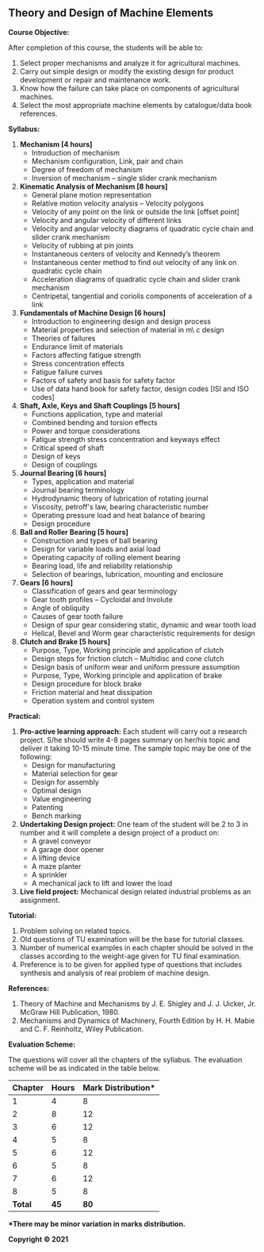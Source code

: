## Theory and Design of Machine Elements

**Course Objective:**

After completion of this course, the students will be able to:

1. Select proper mechanisms and analyze it for agricultural machines.
2. Carry out simple design or modify the existing design for product development or repair and maintenance work.
3. Know how the failure can take place on components of agricultural machines.
4. Select the most appropriate machine elements by catalogue/data book references.

**Syllabus:**

1. **Mechanism [4 hours]**
    * Introduction of mechanism
    * Mechanism configuration, Link, pair and chain
    * Degree of freedom of mechanism
    * Inversion of mechanism – single slider crank mechanism
2. **Kinematic Analysis of Mechanism [8 hours]**
    * General plane motion representation
    * Relative motion velocity analysis – Velocity polygons
    * Velocity of any point on the link or outside the link [offset point]
    * Velocity and angular velocity of different links
    * Velocity and angular velocity diagrams of quadratic cycle chain and slider crank mechanism
    * Velocity of rubbing at pin joints
    * Instantaneous centers of velocity and Kennedy’s theorem
    * Instantaneous center method to find out velocity of any link on quadratic cycle chain
    * Acceleration diagrams of quadratic cycle chain and slider crank mechanism
    * Centripetal, tangential and coriolis components of acceleration of a link
3. **Fundamentals of Machine Design [6 hours]**
    * Introduction to engineering design and design process
    * Material properties and selection of material in m\ c design 
    * Theories of failures 
    * Endurance limit of materials
    * Factors affecting fatigue strength
    * Stress concentration effects
    * Fatigue failure curves
    * Factors of safety and basis for safety factor
    * Use of data hand book for safety factor, design codes [ISI and ISO codes]
4. **Shaft, Axle, Keys and Shaft Couplings [5 hours]**
    * Functions application, type and material
    * Combined bending and torsion effects
    * Power and torque considerations
    * Fatigue strength stress concentration and keyways effect
    * Critical speed of shaft
    * Design of keys
    * Design of couplings
5. **Journal Bearing [6 hours]**
    * Types, application and material
    * Journal bearing terminology
    * Hydrodynamic theory of lubrication of rotating journal
    * Viscosity, petroff's law, bearing characteristic number
    * Operating pressure load and heat balance of bearing
    * Design procedure
6. **Ball and Roller Bearing [5 hours]**
    * Construction and types of ball bearing
    * Design for variable loads and axial load
    * Operating capacity of rolling element bearing
    * Bearing load, life and reliability relationship
    * Selection of bearings, lubrication, mounting and enclosure
7. **Gears [6 hours]**
    * Classification of gears and gear terminology
    * Gear tooth profiles – Cycloidal and Involute
    * Angle of obliquity
    * Causes of gear tooth failure
    * Design of spur gear considering static, dynamic and wear tooth load
    * Helical, Bevel and Worm gear characteristic requirements for design
8. **Clutch and Brake [5 hours]**
    * Purpose, Type, Working principle and application of clutch
    * Design steps for friction clutch – Multidisc and cone clutch
    * Design basis of uniform wear and uniform pressure assumption
    * Purpose, Type, Working principle and application of brake
    * Design procedure for block brake
    * Friction material and heat dissipation
    * Operation system and control system

**Practical:**

1. **Pro-active learning approach:** Each student will carry out a research project. S/he should write 4-8 pages summary on her/his topic and deliver it taking 10-15 minute time. The sample topic may be one of the following:
    * Design for manufacturing
    * Material selection for gear
    * Design for assembly
    * Optimal design
    * Value engineering
    * Patenting 
    * Bench marking
2. **Undertaking Design project:** One team of the student will be 2 to 3 in number and it will complete a design project of a product on:
    * A gravel conveyor
    * A garage door opener
    * A lifting device
    * A maze planter
    * A sprinkler
    * A mechanical jack to lift and lower the load
3. **Live field project:** Mechanical design related industrial problems as an assignment.

**Tutorial:**

1. Problem solving on related topics.
2. Old questions of TU examination will be the base for tutorial classes.
3. Number of numerical examples in each chapter should be solved in the classes according to the weight-age given for TU final examination.
4. Preference is to be given for applied type of questions that includes synthesis and analysis of real problem of machine design.

**References:**

1. Theory of Machine and Mechanisms by J. E. Shigley and J. J. Uicker, Jr. McGraw Hill Publication, 1980.
2. Mechanisms and Dynamics of Machinery, Fourth Edition by H. H. Mabie and C. F. Reinholtz, Wiley Publication. 

**Evaluation Scheme:**

The questions will cover all the chapters of the syllabus. The evaluation scheme will be as indicated in the table below.

| Chapter | Hours | Mark Distribution* |
|---|---|---|
| 1 | 4 | 8 |
| 2 | 8 | 12 |
| 3 | 6 | 12 |
| 4 | 5 | 8 |
| 5 | 6 | 12 |
| 6 | 5 | 8 |
| 7 | 6 | 12 |
| 8 | 5 | 8 |
| **Total** | **45** | **80** |

**\*There may be minor variation in marks distribution.**

**Copyright © 2021**
